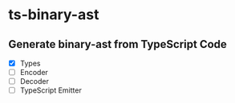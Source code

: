 # ts-binary-ast

## Generate binary-ast from TypeScript Code

- [x] Types
- [ ] Encoder
- [ ] Decoder
- [ ] TypeScript Emitter
